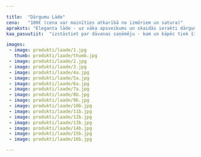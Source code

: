 ```yaml
---

title:  "Dārgumu Lāde"
cena:   "100€ (cena var mainīties atkarībā no izmēriem un satura)"
apraksts: "Eleganta lāde - uz vāka apsveikums un skaidās ierakti dārgumi. Lādes saturu var veidot konfektes ar logo vai fotogrāfijām, vai ekskluzīvas dziras, kuras rotā etiķetes pudelēm ar īpašu dizainu."
kaa_pasuutiit:  "izstāstiet par dāvanas saņēmēju - kam un kāpēc tiek šī dāvana domāta un kādu lādes saturu vēlies"

images:
 - image: produkti/laade/1.jpg
   thumb: produkti/laade/thumb.jpg
 - image: produkti/laade/2.jpg
 - image: produkti/laade/3.jpg
 - image: produkti/laade/4a.jpg
 - image: produkti/laade/5a.jpg
 - image: produkti/laade/6a.jpg
 - image: produkti/laade/7a.jpg
 - image: produkti/laade/8b.jpg
 - image: produkti/laade/9b.jpg
 - image: produkti/laade/10b.jpg
 - image: produkti/laade/11b.jpg
 - image: produkti/laade/12b.jpg
 - image: produkti/laade/13b.jpg
 - image: produkti/laade/14b.jpg
 - image: produkti/laade/15b.jpg
 - image: produkti/laade/16b.jpg

---
```

